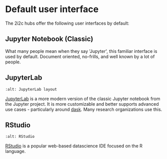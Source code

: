 # Default user interface

The 2i2c hubs offer the following user interfaces by default:

## Jupyter Notebook (Classic)

What many people mean when they say 'Jupyter', this familiar interface is used
by default. Document oriented, no-frills, and well known by a lot of people.

## JupyterLab


```{figure} ../../images/jupyterlab.png
:alt: JupyterLab layout
```

[JupyterLab](https://github.com/jupyterlab/jupyterlab) is a more modern version of the classic Jupyter notebook from
the Jupyter project. It is more customizable and better supports advanced use cases - particularly around [dask](https://dask.org). Many
research organizations use this.

## RStudio

```{figure} ../../images/rstudio.png
:alt: RStudio
```

[RStudio](https://rstudio.com) is a popular web-based datascience IDE focused on the R language. 
